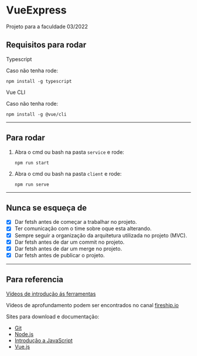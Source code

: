 # VueExpress

Projeto para a faculdade 03/2022



## Requisitos para rodar

Typescript

Caso não tenha rode:

```shell
npm install -g typescript
```

Vue CLI

Caso não tenha rode:

```shell
npm install -g @vue/cli
```

------

## Para rodar

1. Abra o cmd ou bash na pasta `service`  e rode:

   ```shell
   npm run start
   ```

2. Abra o cmd ou bash na pasta `client`  e rode:

   ```shell
   npm run serve
   ```

------

## Nunca se esqueça de

- [x] Dar fetsh antes de começar a trabalhar no projeto.
- [x] Ter comunicação com o time sobre oque esta alterando.
- [x] Sempre seguir a organização da arquitetura utilizada no projeto (MVC).
- [x] Dar fetsh antes de dar um commit no projeto.
- [x] Dar fetsh antes de dar um merge no projeto.
- [x] Dar fetsh antes de publicar o projeto.

------

## Para referencia

[Vídeos de introdução ás ferramentas](https://drive.google.com/drive/folders/1793jdV-NffcF0DWlH2jpQq9xqxOFK0an?usp=sharing)

Vídeos de aprofundamento podem ser encontrados no canal [fireship.io](https://www.youtube.com/channel/UCsBjURrPoezykLs9EqgamOA)

Sites para download e documentação:

- [Git](https://git-scm.com/)
- [Node.js](https://nodejs.org/pt-br/)
- [Introdução a JavaScript](https://www.w3schools.com/js/default.asp)
- [Vue.js](https://vuejs.org/)
